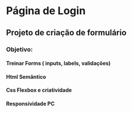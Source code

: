 # Página de Login
## Projeto de criação de formulário


### Objetivo: 
#### Treinar Forms ( inputs, labels, validações)
#### Html Semântico
#### Css Flexbox e criatividade
#### Responsividade PC


